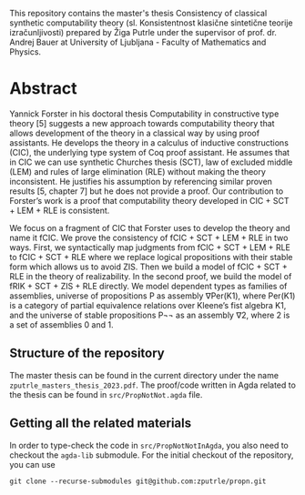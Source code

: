 This repository contains the master's thesis Consistency of classical synthetic computability theory (sl. Konsistentnost klasične sintetične teorije izračunljivosti) prepared by Žiga Putrle under the supervisor of prof. dr. Andrej Bauer at University of Ljubljana - Faculty of Mathematics and Physics.

# Abstract
Yannick Forster in his doctoral thesis Computability in constructive type theory [5] suggests a new approach towards computability theory that allows development of the theory in a classical way by using proof assistants. He develops the theory in a calculus of inductive constructions (CIC), the underlying type system of Coq proof assistant. He assumes that in CIC we can use synthetic Churches thesis (SCT), law of excluded middle (LEM) and rules of large elimination (RLE) without making the theory inconsistent. He justifies his assumption by referencing similar proven results [5, chapter 7] but he does not provide a proof. Our contribution to Forster’s work is a proof that computability theory developed in CIC + SCT + LEM + RLE is consistent.

We focus on a fragment of CIC that Forster uses to develop the theory and name it fCIC. We prove the consistency of fCIC + SCT + LEM + RLE in two ways. First, we syntactically map judgments from fCIC + SCT + LEM + RLE to fCIC + SCT + RLE where we replace logical propositions with their stable form which allows us to avoid ZIS. Then we build a model of fCIC + SCT + RLE in the theory of realizability. In the second proof, we build the model of fRIK + SCT + ZIS + RLE directly. We model dependent types as families of assemblies, universe of propositions P as assembly ∇Per(K1), where Per(K1) is a category of partial equivalence relations over Kleene’s fist algebra K1, and the universe of stable propositions P¬¬ as an assembly ∇2, where 2 is a set of assemblies 0 and 1.

## Structure of the repository

The master thesis can be found in the current directory under the name `zputrle_masters_thesis_2023.pdf`.
The proof/code written in Agda related to the thesis can be found in `src/PropNotNot.agda` file.

## Getting all the related materials

In order to type-check the code in `src/PropNotNotInAgda`, you also need to checkout the `agda-lib` submodule. For the initial checkout of the repository, you can use
    
    git clone --recurse-submodules git@github.com:zputrle/propn.git
